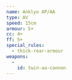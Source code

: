 ```yaml
---
name: Anklyo AP/AA
type: AV
speed: 15cm
armour: 5+
cc: 4+
ff: 5+
special_rules:
  - thick-rear-armour
weapons:
  -
    id: twin-aa-cannon
---
```

